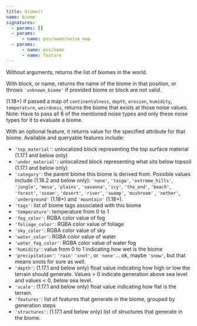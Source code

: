 ```yaml
---
title: biome()
name: biome
signatures:
  - params: []
  - params:
      - name: pos/name/noise_map
  - params:
      - name: pos/name
      - name: feature
---
```


Without arguments, returns the list of biomes in the world.

With block, or name, returns the name of the biome in that position, or throws
`'unknown_biome'` if provided biome or block are not valid.

(1.18+) if passed a map of `continentalness`, `depth`, `erosion`, `humidity`,
`temperature`, `weirdness`, returns the biome that exists at those noise values.
Note: Have to pass all 6 of the mentioned noise types and only these noise types
for it to evaluate a biome.

With an optional feature, it returns value for the specified attribute for that
biome. Available and queryable features include:

- `'top_material'`: unlocalized block representing the top surface material
  (1.17.1 and below only)
- `'under_material'`: unlocalized block representing what sits below topsoil
  (1.17.1 and below only)
- `'category'`: the parent biome this biome is derived from. Possible values
  include (1.18.2 and below only): `'none'`, `'taiga'`, `'extreme_hills'`,
  `'jungle'`, `'mesa'`, `'plains'`, `'savanna'`, `'icy'`, `'the_end'`,
  `'beach'`, `'forest'`, `'ocean'`, `'desert'`, `'river'`, `'swamp'`,
  `'mushroom'` , `'nether'`, `'underground'` (1.18+) and `'mountain'` (1.18+).
- `'tags'`: list of biome tags associated with this biome
- `'temperature'`: temperature from 0 to 1
- `'fog_color'`: RGBA color value of fog
- `'foliage_color'`: RGBA color value of foliage
- `'sky_color'`: RGBA color value of sky
- `'water_color'`: RGBA color value of water
- `'water_fog_color'`: RGBA color value of water fog
- `'humidity'`: value from 0 to 1 indicating how wet is the biome
- `'precipitation'`: `'rain'` `'snot'`, or `'none'`... ok, maybe `'snow'`, but
  that means snots for sure as well.
- `'depth'`: (1.17.1 and below only) float value indicating how high or low the
  terrain should generate. Values > 0 indicate generation above sea level and
  values < 0, below sea level.
- `'scale'`: (1.17.1 and below only) float value indicating how flat is the
  terrain.
- `'features'`: list of features that generate in the biome, grouped by
  generation steps
- `'structures'`: (1.17.1 and below only) list of structures that generate in
  the biome.
